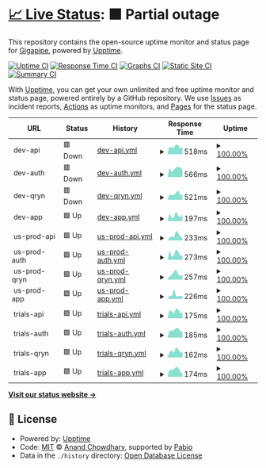 # [📈 Live Status](https://gigapipehq.github.io/upptime): <!--live status--> **🟧 Partial outage**

This repository contains the open-source uptime monitor and status page for [Gigapipe](https://gigapipe.com), powered by [Upptime](https://github.com/upptime/upptime).

[![Uptime CI](https://github.com/gigapipehq/upptime/workflows/Uptime%20CI/badge.svg)](https://github.com/gigapipehq/upptime/actions?query=workflow%3A%22Uptime+CI%22)
[![Response Time CI](https://github.com/gigapipehq/upptime/workflows/Response%20Time%20CI/badge.svg)](https://github.com/gigapipehq/upptime/actions?query=workflow%3A%22Response+Time+CI%22)
[![Graphs CI](https://github.com/gigapipehq/upptime/workflows/Graphs%20CI/badge.svg)](https://github.com/gigapipehq/upptime/actions?query=workflow%3A%22Graphs+CI%22)
[![Static Site CI](https://github.com/gigapipehq/upptime/workflows/Static%20Site%20CI/badge.svg)](https://github.com/gigapipehq/upptime/actions?query=workflow%3A%22Static+Site+CI%22)
[![Summary CI](https://github.com/gigapipehq/upptime/workflows/Summary%20CI/badge.svg)](https://github.com/gigapipehq/upptime/actions?query=workflow%3A%22Summary+CI%22)

With [Upptime](https://upptime.js.org), you can get your own unlimited and free uptime monitor and status page, powered entirely by a GitHub repository. We use [Issues](https://github.com/gigapipehq/upptime/issues) as incident reports, [Actions](https://github.com/gigapipehq/upptime/actions) as uptime monitors, and [Pages](https://gigapipehq.github.io/upptime) for the status page.

<!--start: status pages-->
<!-- This summary is generated by Upptime (https://github.com/upptime/upptime) -->
<!-- Do not edit this manually, your changes will be overwritten -->
<!-- prettier-ignore -->
| URL | Status | History | Response Time | Uptime |
| --- | ------ | ------- | ------------- | ------ |
| <img alt="" src="https://icons.duckduckgo.com/ip3/null.ico" height="13"> dev-api | 🟥 Down | [dev-api.yml](https://github.com/gigapipehq/upptime/commits/HEAD/history/dev-api.yml) | <details><summary><img alt="Response time graph" src="./graphs/dev-api/response-time-week.png" height="20"> 518ms</summary><br><a href="https://gigapipehq.github.io/upptime/history/dev-api"><img alt="Response time 800" src="https://img.shields.io/endpoint?url=https%3A%2F%2Fraw.githubusercontent.com%2Fgigapipehq%2Fupptime%2FHEAD%2Fapi%2Fdev-api%2Fresponse-time.json"></a><br><a href="https://gigapipehq.github.io/upptime/history/dev-api"><img alt="24-hour response time 532" src="https://img.shields.io/endpoint?url=https%3A%2F%2Fraw.githubusercontent.com%2Fgigapipehq%2Fupptime%2FHEAD%2Fapi%2Fdev-api%2Fresponse-time-day.json"></a><br><a href="https://gigapipehq.github.io/upptime/history/dev-api"><img alt="7-day response time 518" src="https://img.shields.io/endpoint?url=https%3A%2F%2Fraw.githubusercontent.com%2Fgigapipehq%2Fupptime%2FHEAD%2Fapi%2Fdev-api%2Fresponse-time-week.json"></a><br><a href="https://gigapipehq.github.io/upptime/history/dev-api"><img alt="30-day response time 520" src="https://img.shields.io/endpoint?url=https%3A%2F%2Fraw.githubusercontent.com%2Fgigapipehq%2Fupptime%2FHEAD%2Fapi%2Fdev-api%2Fresponse-time-month.json"></a><br><a href="https://gigapipehq.github.io/upptime/history/dev-api"><img alt="1-year response time 800" src="https://img.shields.io/endpoint?url=https%3A%2F%2Fraw.githubusercontent.com%2Fgigapipehq%2Fupptime%2FHEAD%2Fapi%2Fdev-api%2Fresponse-time-year.json"></a></details> | <details><summary><a href="https://gigapipehq.github.io/upptime/history/dev-api">100.00%</a></summary><a href="https://gigapipehq.github.io/upptime/history/dev-api"><img alt="All-time uptime 99.80%" src="https://img.shields.io/endpoint?url=https%3A%2F%2Fraw.githubusercontent.com%2Fgigapipehq%2Fupptime%2FHEAD%2Fapi%2Fdev-api%2Fuptime.json"></a><br><a href="https://gigapipehq.github.io/upptime/history/dev-api"><img alt="24-hour uptime 99.99%" src="https://img.shields.io/endpoint?url=https%3A%2F%2Fraw.githubusercontent.com%2Fgigapipehq%2Fupptime%2FHEAD%2Fapi%2Fdev-api%2Fuptime-day.json"></a><br><a href="https://gigapipehq.github.io/upptime/history/dev-api"><img alt="7-day uptime 100.00%" src="https://img.shields.io/endpoint?url=https%3A%2F%2Fraw.githubusercontent.com%2Fgigapipehq%2Fupptime%2FHEAD%2Fapi%2Fdev-api%2Fuptime-week.json"></a><br><a href="https://gigapipehq.github.io/upptime/history/dev-api"><img alt="30-day uptime 100.00%" src="https://img.shields.io/endpoint?url=https%3A%2F%2Fraw.githubusercontent.com%2Fgigapipehq%2Fupptime%2FHEAD%2Fapi%2Fdev-api%2Fuptime-month.json"></a><br><a href="https://gigapipehq.github.io/upptime/history/dev-api"><img alt="1-year uptime 99.80%" src="https://img.shields.io/endpoint?url=https%3A%2F%2Fraw.githubusercontent.com%2Fgigapipehq%2Fupptime%2FHEAD%2Fapi%2Fdev-api%2Fuptime-year.json"></a></details>
| <img alt="" src="https://icons.duckduckgo.com/ip3/null.ico" height="13"> dev-auth | 🟥 Down | [dev-auth.yml](https://github.com/gigapipehq/upptime/commits/HEAD/history/dev-auth.yml) | <details><summary><img alt="Response time graph" src="./graphs/dev-auth/response-time-week.png" height="20"> 566ms</summary><br><a href="https://gigapipehq.github.io/upptime/history/dev-auth"><img alt="Response time 617" src="https://img.shields.io/endpoint?url=https%3A%2F%2Fraw.githubusercontent.com%2Fgigapipehq%2Fupptime%2FHEAD%2Fapi%2Fdev-auth%2Fresponse-time.json"></a><br><a href="https://gigapipehq.github.io/upptime/history/dev-auth"><img alt="24-hour response time 482" src="https://img.shields.io/endpoint?url=https%3A%2F%2Fraw.githubusercontent.com%2Fgigapipehq%2Fupptime%2FHEAD%2Fapi%2Fdev-auth%2Fresponse-time-day.json"></a><br><a href="https://gigapipehq.github.io/upptime/history/dev-auth"><img alt="7-day response time 566" src="https://img.shields.io/endpoint?url=https%3A%2F%2Fraw.githubusercontent.com%2Fgigapipehq%2Fupptime%2FHEAD%2Fapi%2Fdev-auth%2Fresponse-time-week.json"></a><br><a href="https://gigapipehq.github.io/upptime/history/dev-auth"><img alt="30-day response time 523" src="https://img.shields.io/endpoint?url=https%3A%2F%2Fraw.githubusercontent.com%2Fgigapipehq%2Fupptime%2FHEAD%2Fapi%2Fdev-auth%2Fresponse-time-month.json"></a><br><a href="https://gigapipehq.github.io/upptime/history/dev-auth"><img alt="1-year response time 617" src="https://img.shields.io/endpoint?url=https%3A%2F%2Fraw.githubusercontent.com%2Fgigapipehq%2Fupptime%2FHEAD%2Fapi%2Fdev-auth%2Fresponse-time-year.json"></a></details> | <details><summary><a href="https://gigapipehq.github.io/upptime/history/dev-auth">100.00%</a></summary><a href="https://gigapipehq.github.io/upptime/history/dev-auth"><img alt="All-time uptime 99.84%" src="https://img.shields.io/endpoint?url=https%3A%2F%2Fraw.githubusercontent.com%2Fgigapipehq%2Fupptime%2FHEAD%2Fapi%2Fdev-auth%2Fuptime.json"></a><br><a href="https://gigapipehq.github.io/upptime/history/dev-auth"><img alt="24-hour uptime 99.99%" src="https://img.shields.io/endpoint?url=https%3A%2F%2Fraw.githubusercontent.com%2Fgigapipehq%2Fupptime%2FHEAD%2Fapi%2Fdev-auth%2Fuptime-day.json"></a><br><a href="https://gigapipehq.github.io/upptime/history/dev-auth"><img alt="7-day uptime 100.00%" src="https://img.shields.io/endpoint?url=https%3A%2F%2Fraw.githubusercontent.com%2Fgigapipehq%2Fupptime%2FHEAD%2Fapi%2Fdev-auth%2Fuptime-week.json"></a><br><a href="https://gigapipehq.github.io/upptime/history/dev-auth"><img alt="30-day uptime 100.00%" src="https://img.shields.io/endpoint?url=https%3A%2F%2Fraw.githubusercontent.com%2Fgigapipehq%2Fupptime%2FHEAD%2Fapi%2Fdev-auth%2Fuptime-month.json"></a><br><a href="https://gigapipehq.github.io/upptime/history/dev-auth"><img alt="1-year uptime 99.84%" src="https://img.shields.io/endpoint?url=https%3A%2F%2Fraw.githubusercontent.com%2Fgigapipehq%2Fupptime%2FHEAD%2Fapi%2Fdev-auth%2Fuptime-year.json"></a></details>
| <img alt="" src="https://icons.duckduckgo.com/ip3/null.ico" height="13"> dev-qryn | 🟥 Down | [dev-qryn.yml](https://github.com/gigapipehq/upptime/commits/HEAD/history/dev-qryn.yml) | <details><summary><img alt="Response time graph" src="./graphs/dev-qryn/response-time-week.png" height="20"> 521ms</summary><br><a href="https://gigapipehq.github.io/upptime/history/dev-qryn"><img alt="Response time 542" src="https://img.shields.io/endpoint?url=https%3A%2F%2Fraw.githubusercontent.com%2Fgigapipehq%2Fupptime%2FHEAD%2Fapi%2Fdev-qryn%2Fresponse-time.json"></a><br><a href="https://gigapipehq.github.io/upptime/history/dev-qryn"><img alt="24-hour response time 489" src="https://img.shields.io/endpoint?url=https%3A%2F%2Fraw.githubusercontent.com%2Fgigapipehq%2Fupptime%2FHEAD%2Fapi%2Fdev-qryn%2Fresponse-time-day.json"></a><br><a href="https://gigapipehq.github.io/upptime/history/dev-qryn"><img alt="7-day response time 521" src="https://img.shields.io/endpoint?url=https%3A%2F%2Fraw.githubusercontent.com%2Fgigapipehq%2Fupptime%2FHEAD%2Fapi%2Fdev-qryn%2Fresponse-time-week.json"></a><br><a href="https://gigapipehq.github.io/upptime/history/dev-qryn"><img alt="30-day response time 496" src="https://img.shields.io/endpoint?url=https%3A%2F%2Fraw.githubusercontent.com%2Fgigapipehq%2Fupptime%2FHEAD%2Fapi%2Fdev-qryn%2Fresponse-time-month.json"></a><br><a href="https://gigapipehq.github.io/upptime/history/dev-qryn"><img alt="1-year response time 542" src="https://img.shields.io/endpoint?url=https%3A%2F%2Fraw.githubusercontent.com%2Fgigapipehq%2Fupptime%2FHEAD%2Fapi%2Fdev-qryn%2Fresponse-time-year.json"></a></details> | <details><summary><a href="https://gigapipehq.github.io/upptime/history/dev-qryn">100.00%</a></summary><a href="https://gigapipehq.github.io/upptime/history/dev-qryn"><img alt="All-time uptime 99.85%" src="https://img.shields.io/endpoint?url=https%3A%2F%2Fraw.githubusercontent.com%2Fgigapipehq%2Fupptime%2FHEAD%2Fapi%2Fdev-qryn%2Fuptime.json"></a><br><a href="https://gigapipehq.github.io/upptime/history/dev-qryn"><img alt="24-hour uptime 99.99%" src="https://img.shields.io/endpoint?url=https%3A%2F%2Fraw.githubusercontent.com%2Fgigapipehq%2Fupptime%2FHEAD%2Fapi%2Fdev-qryn%2Fuptime-day.json"></a><br><a href="https://gigapipehq.github.io/upptime/history/dev-qryn"><img alt="7-day uptime 100.00%" src="https://img.shields.io/endpoint?url=https%3A%2F%2Fraw.githubusercontent.com%2Fgigapipehq%2Fupptime%2FHEAD%2Fapi%2Fdev-qryn%2Fuptime-week.json"></a><br><a href="https://gigapipehq.github.io/upptime/history/dev-qryn"><img alt="30-day uptime 100.00%" src="https://img.shields.io/endpoint?url=https%3A%2F%2Fraw.githubusercontent.com%2Fgigapipehq%2Fupptime%2FHEAD%2Fapi%2Fdev-qryn%2Fuptime-month.json"></a><br><a href="https://gigapipehq.github.io/upptime/history/dev-qryn"><img alt="1-year uptime 99.85%" src="https://img.shields.io/endpoint?url=https%3A%2F%2Fraw.githubusercontent.com%2Fgigapipehq%2Fupptime%2FHEAD%2Fapi%2Fdev-qryn%2Fuptime-year.json"></a></details>
| <img alt="" src="https://icons.duckduckgo.com/ip3/null.ico" height="13"> dev-app | 🟩 Up | [dev-app.yml](https://github.com/gigapipehq/upptime/commits/HEAD/history/dev-app.yml) | <details><summary><img alt="Response time graph" src="./graphs/dev-app/response-time-week.png" height="20"> 197ms</summary><br><a href="https://gigapipehq.github.io/upptime/history/dev-app"><img alt="Response time 190" src="https://img.shields.io/endpoint?url=https%3A%2F%2Fraw.githubusercontent.com%2Fgigapipehq%2Fupptime%2FHEAD%2Fapi%2Fdev-app%2Fresponse-time.json"></a><br><a href="https://gigapipehq.github.io/upptime/history/dev-app"><img alt="24-hour response time 233" src="https://img.shields.io/endpoint?url=https%3A%2F%2Fraw.githubusercontent.com%2Fgigapipehq%2Fupptime%2FHEAD%2Fapi%2Fdev-app%2Fresponse-time-day.json"></a><br><a href="https://gigapipehq.github.io/upptime/history/dev-app"><img alt="7-day response time 197" src="https://img.shields.io/endpoint?url=https%3A%2F%2Fraw.githubusercontent.com%2Fgigapipehq%2Fupptime%2FHEAD%2Fapi%2Fdev-app%2Fresponse-time-week.json"></a><br><a href="https://gigapipehq.github.io/upptime/history/dev-app"><img alt="30-day response time 178" src="https://img.shields.io/endpoint?url=https%3A%2F%2Fraw.githubusercontent.com%2Fgigapipehq%2Fupptime%2FHEAD%2Fapi%2Fdev-app%2Fresponse-time-month.json"></a><br><a href="https://gigapipehq.github.io/upptime/history/dev-app"><img alt="1-year response time 190" src="https://img.shields.io/endpoint?url=https%3A%2F%2Fraw.githubusercontent.com%2Fgigapipehq%2Fupptime%2FHEAD%2Fapi%2Fdev-app%2Fresponse-time-year.json"></a></details> | <details><summary><a href="https://gigapipehq.github.io/upptime/history/dev-app">100.00%</a></summary><a href="https://gigapipehq.github.io/upptime/history/dev-app"><img alt="All-time uptime 100.00%" src="https://img.shields.io/endpoint?url=https%3A%2F%2Fraw.githubusercontent.com%2Fgigapipehq%2Fupptime%2FHEAD%2Fapi%2Fdev-app%2Fuptime.json"></a><br><a href="https://gigapipehq.github.io/upptime/history/dev-app"><img alt="24-hour uptime 100.00%" src="https://img.shields.io/endpoint?url=https%3A%2F%2Fraw.githubusercontent.com%2Fgigapipehq%2Fupptime%2FHEAD%2Fapi%2Fdev-app%2Fuptime-day.json"></a><br><a href="https://gigapipehq.github.io/upptime/history/dev-app"><img alt="7-day uptime 100.00%" src="https://img.shields.io/endpoint?url=https%3A%2F%2Fraw.githubusercontent.com%2Fgigapipehq%2Fupptime%2FHEAD%2Fapi%2Fdev-app%2Fuptime-week.json"></a><br><a href="https://gigapipehq.github.io/upptime/history/dev-app"><img alt="30-day uptime 100.00%" src="https://img.shields.io/endpoint?url=https%3A%2F%2Fraw.githubusercontent.com%2Fgigapipehq%2Fupptime%2FHEAD%2Fapi%2Fdev-app%2Fuptime-month.json"></a><br><a href="https://gigapipehq.github.io/upptime/history/dev-app"><img alt="1-year uptime 100.00%" src="https://img.shields.io/endpoint?url=https%3A%2F%2Fraw.githubusercontent.com%2Fgigapipehq%2Fupptime%2FHEAD%2Fapi%2Fdev-app%2Fuptime-year.json"></a></details>
| <img alt="" src="https://icons.duckduckgo.com/ip3/null.ico" height="13"> us-prod-api | 🟩 Up | [us-prod-api.yml](https://github.com/gigapipehq/upptime/commits/HEAD/history/us-prod-api.yml) | <details><summary><img alt="Response time graph" src="./graphs/us-prod-api/response-time-week.png" height="20"> 233ms</summary><br><a href="https://gigapipehq.github.io/upptime/history/us-prod-api"><img alt="Response time 411" src="https://img.shields.io/endpoint?url=https%3A%2F%2Fraw.githubusercontent.com%2Fgigapipehq%2Fupptime%2FHEAD%2Fapi%2Fus-prod-api%2Fresponse-time.json"></a><br><a href="https://gigapipehq.github.io/upptime/history/us-prod-api"><img alt="24-hour response time 103" src="https://img.shields.io/endpoint?url=https%3A%2F%2Fraw.githubusercontent.com%2Fgigapipehq%2Fupptime%2FHEAD%2Fapi%2Fus-prod-api%2Fresponse-time-day.json"></a><br><a href="https://gigapipehq.github.io/upptime/history/us-prod-api"><img alt="7-day response time 233" src="https://img.shields.io/endpoint?url=https%3A%2F%2Fraw.githubusercontent.com%2Fgigapipehq%2Fupptime%2FHEAD%2Fapi%2Fus-prod-api%2Fresponse-time-week.json"></a><br><a href="https://gigapipehq.github.io/upptime/history/us-prod-api"><img alt="30-day response time 246" src="https://img.shields.io/endpoint?url=https%3A%2F%2Fraw.githubusercontent.com%2Fgigapipehq%2Fupptime%2FHEAD%2Fapi%2Fus-prod-api%2Fresponse-time-month.json"></a><br><a href="https://gigapipehq.github.io/upptime/history/us-prod-api"><img alt="1-year response time 411" src="https://img.shields.io/endpoint?url=https%3A%2F%2Fraw.githubusercontent.com%2Fgigapipehq%2Fupptime%2FHEAD%2Fapi%2Fus-prod-api%2Fresponse-time-year.json"></a></details> | <details><summary><a href="https://gigapipehq.github.io/upptime/history/us-prod-api">100.00%</a></summary><a href="https://gigapipehq.github.io/upptime/history/us-prod-api"><img alt="All-time uptime 99.66%" src="https://img.shields.io/endpoint?url=https%3A%2F%2Fraw.githubusercontent.com%2Fgigapipehq%2Fupptime%2FHEAD%2Fapi%2Fus-prod-api%2Fuptime.json"></a><br><a href="https://gigapipehq.github.io/upptime/history/us-prod-api"><img alt="24-hour uptime 100.00%" src="https://img.shields.io/endpoint?url=https%3A%2F%2Fraw.githubusercontent.com%2Fgigapipehq%2Fupptime%2FHEAD%2Fapi%2Fus-prod-api%2Fuptime-day.json"></a><br><a href="https://gigapipehq.github.io/upptime/history/us-prod-api"><img alt="7-day uptime 100.00%" src="https://img.shields.io/endpoint?url=https%3A%2F%2Fraw.githubusercontent.com%2Fgigapipehq%2Fupptime%2FHEAD%2Fapi%2Fus-prod-api%2Fuptime-week.json"></a><br><a href="https://gigapipehq.github.io/upptime/history/us-prod-api"><img alt="30-day uptime 100.00%" src="https://img.shields.io/endpoint?url=https%3A%2F%2Fraw.githubusercontent.com%2Fgigapipehq%2Fupptime%2FHEAD%2Fapi%2Fus-prod-api%2Fuptime-month.json"></a><br><a href="https://gigapipehq.github.io/upptime/history/us-prod-api"><img alt="1-year uptime 99.66%" src="https://img.shields.io/endpoint?url=https%3A%2F%2Fraw.githubusercontent.com%2Fgigapipehq%2Fupptime%2FHEAD%2Fapi%2Fus-prod-api%2Fuptime-year.json"></a></details>
| <img alt="" src="https://icons.duckduckgo.com/ip3/null.ico" height="13"> us-prod-auth | 🟩 Up | [us-prod-auth.yml](https://github.com/gigapipehq/upptime/commits/HEAD/history/us-prod-auth.yml) | <details><summary><img alt="Response time graph" src="./graphs/us-prod-auth/response-time-week.png" height="20"> 273ms</summary><br><a href="https://gigapipehq.github.io/upptime/history/us-prod-auth"><img alt="Response time 420" src="https://img.shields.io/endpoint?url=https%3A%2F%2Fraw.githubusercontent.com%2Fgigapipehq%2Fupptime%2FHEAD%2Fapi%2Fus-prod-auth%2Fresponse-time.json"></a><br><a href="https://gigapipehq.github.io/upptime/history/us-prod-auth"><img alt="24-hour response time 187" src="https://img.shields.io/endpoint?url=https%3A%2F%2Fraw.githubusercontent.com%2Fgigapipehq%2Fupptime%2FHEAD%2Fapi%2Fus-prod-auth%2Fresponse-time-day.json"></a><br><a href="https://gigapipehq.github.io/upptime/history/us-prod-auth"><img alt="7-day response time 273" src="https://img.shields.io/endpoint?url=https%3A%2F%2Fraw.githubusercontent.com%2Fgigapipehq%2Fupptime%2FHEAD%2Fapi%2Fus-prod-auth%2Fresponse-time-week.json"></a><br><a href="https://gigapipehq.github.io/upptime/history/us-prod-auth"><img alt="30-day response time 233" src="https://img.shields.io/endpoint?url=https%3A%2F%2Fraw.githubusercontent.com%2Fgigapipehq%2Fupptime%2FHEAD%2Fapi%2Fus-prod-auth%2Fresponse-time-month.json"></a><br><a href="https://gigapipehq.github.io/upptime/history/us-prod-auth"><img alt="1-year response time 420" src="https://img.shields.io/endpoint?url=https%3A%2F%2Fraw.githubusercontent.com%2Fgigapipehq%2Fupptime%2FHEAD%2Fapi%2Fus-prod-auth%2Fresponse-time-year.json"></a></details> | <details><summary><a href="https://gigapipehq.github.io/upptime/history/us-prod-auth">100.00%</a></summary><a href="https://gigapipehq.github.io/upptime/history/us-prod-auth"><img alt="All-time uptime 99.67%" src="https://img.shields.io/endpoint?url=https%3A%2F%2Fraw.githubusercontent.com%2Fgigapipehq%2Fupptime%2FHEAD%2Fapi%2Fus-prod-auth%2Fuptime.json"></a><br><a href="https://gigapipehq.github.io/upptime/history/us-prod-auth"><img alt="24-hour uptime 100.00%" src="https://img.shields.io/endpoint?url=https%3A%2F%2Fraw.githubusercontent.com%2Fgigapipehq%2Fupptime%2FHEAD%2Fapi%2Fus-prod-auth%2Fuptime-day.json"></a><br><a href="https://gigapipehq.github.io/upptime/history/us-prod-auth"><img alt="7-day uptime 100.00%" src="https://img.shields.io/endpoint?url=https%3A%2F%2Fraw.githubusercontent.com%2Fgigapipehq%2Fupptime%2FHEAD%2Fapi%2Fus-prod-auth%2Fuptime-week.json"></a><br><a href="https://gigapipehq.github.io/upptime/history/us-prod-auth"><img alt="30-day uptime 100.00%" src="https://img.shields.io/endpoint?url=https%3A%2F%2Fraw.githubusercontent.com%2Fgigapipehq%2Fupptime%2FHEAD%2Fapi%2Fus-prod-auth%2Fuptime-month.json"></a><br><a href="https://gigapipehq.github.io/upptime/history/us-prod-auth"><img alt="1-year uptime 99.67%" src="https://img.shields.io/endpoint?url=https%3A%2F%2Fraw.githubusercontent.com%2Fgigapipehq%2Fupptime%2FHEAD%2Fapi%2Fus-prod-auth%2Fuptime-year.json"></a></details>
| <img alt="" src="https://icons.duckduckgo.com/ip3/null.ico" height="13"> us-prod-qryn | 🟩 Up | [us-prod-qryn.yml](https://github.com/gigapipehq/upptime/commits/HEAD/history/us-prod-qryn.yml) | <details><summary><img alt="Response time graph" src="./graphs/us-prod-qryn/response-time-week.png" height="20"> 257ms</summary><br><a href="https://gigapipehq.github.io/upptime/history/us-prod-qryn"><img alt="Response time 299" src="https://img.shields.io/endpoint?url=https%3A%2F%2Fraw.githubusercontent.com%2Fgigapipehq%2Fupptime%2FHEAD%2Fapi%2Fus-prod-qryn%2Fresponse-time.json"></a><br><a href="https://gigapipehq.github.io/upptime/history/us-prod-qryn"><img alt="24-hour response time 222" src="https://img.shields.io/endpoint?url=https%3A%2F%2Fraw.githubusercontent.com%2Fgigapipehq%2Fupptime%2FHEAD%2Fapi%2Fus-prod-qryn%2Fresponse-time-day.json"></a><br><a href="https://gigapipehq.github.io/upptime/history/us-prod-qryn"><img alt="7-day response time 257" src="https://img.shields.io/endpoint?url=https%3A%2F%2Fraw.githubusercontent.com%2Fgigapipehq%2Fupptime%2FHEAD%2Fapi%2Fus-prod-qryn%2Fresponse-time-week.json"></a><br><a href="https://gigapipehq.github.io/upptime/history/us-prod-qryn"><img alt="30-day response time 238" src="https://img.shields.io/endpoint?url=https%3A%2F%2Fraw.githubusercontent.com%2Fgigapipehq%2Fupptime%2FHEAD%2Fapi%2Fus-prod-qryn%2Fresponse-time-month.json"></a><br><a href="https://gigapipehq.github.io/upptime/history/us-prod-qryn"><img alt="1-year response time 299" src="https://img.shields.io/endpoint?url=https%3A%2F%2Fraw.githubusercontent.com%2Fgigapipehq%2Fupptime%2FHEAD%2Fapi%2Fus-prod-qryn%2Fresponse-time-year.json"></a></details> | <details><summary><a href="https://gigapipehq.github.io/upptime/history/us-prod-qryn">100.00%</a></summary><a href="https://gigapipehq.github.io/upptime/history/us-prod-qryn"><img alt="All-time uptime 99.66%" src="https://img.shields.io/endpoint?url=https%3A%2F%2Fraw.githubusercontent.com%2Fgigapipehq%2Fupptime%2FHEAD%2Fapi%2Fus-prod-qryn%2Fuptime.json"></a><br><a href="https://gigapipehq.github.io/upptime/history/us-prod-qryn"><img alt="24-hour uptime 100.00%" src="https://img.shields.io/endpoint?url=https%3A%2F%2Fraw.githubusercontent.com%2Fgigapipehq%2Fupptime%2FHEAD%2Fapi%2Fus-prod-qryn%2Fuptime-day.json"></a><br><a href="https://gigapipehq.github.io/upptime/history/us-prod-qryn"><img alt="7-day uptime 100.00%" src="https://img.shields.io/endpoint?url=https%3A%2F%2Fraw.githubusercontent.com%2Fgigapipehq%2Fupptime%2FHEAD%2Fapi%2Fus-prod-qryn%2Fuptime-week.json"></a><br><a href="https://gigapipehq.github.io/upptime/history/us-prod-qryn"><img alt="30-day uptime 100.00%" src="https://img.shields.io/endpoint?url=https%3A%2F%2Fraw.githubusercontent.com%2Fgigapipehq%2Fupptime%2FHEAD%2Fapi%2Fus-prod-qryn%2Fuptime-month.json"></a><br><a href="https://gigapipehq.github.io/upptime/history/us-prod-qryn"><img alt="1-year uptime 99.66%" src="https://img.shields.io/endpoint?url=https%3A%2F%2Fraw.githubusercontent.com%2Fgigapipehq%2Fupptime%2FHEAD%2Fapi%2Fus-prod-qryn%2Fuptime-year.json"></a></details>
| <img alt="" src="https://icons.duckduckgo.com/ip3/null.ico" height="13"> us-prod-app | 🟩 Up | [us-prod-app.yml](https://github.com/gigapipehq/upptime/commits/HEAD/history/us-prod-app.yml) | <details><summary><img alt="Response time graph" src="./graphs/us-prod-app/response-time-week.png" height="20"> 226ms</summary><br><a href="https://gigapipehq.github.io/upptime/history/us-prod-app"><img alt="Response time 188" src="https://img.shields.io/endpoint?url=https%3A%2F%2Fraw.githubusercontent.com%2Fgigapipehq%2Fupptime%2FHEAD%2Fapi%2Fus-prod-app%2Fresponse-time.json"></a><br><a href="https://gigapipehq.github.io/upptime/history/us-prod-app"><img alt="24-hour response time 145" src="https://img.shields.io/endpoint?url=https%3A%2F%2Fraw.githubusercontent.com%2Fgigapipehq%2Fupptime%2FHEAD%2Fapi%2Fus-prod-app%2Fresponse-time-day.json"></a><br><a href="https://gigapipehq.github.io/upptime/history/us-prod-app"><img alt="7-day response time 226" src="https://img.shields.io/endpoint?url=https%3A%2F%2Fraw.githubusercontent.com%2Fgigapipehq%2Fupptime%2FHEAD%2Fapi%2Fus-prod-app%2Fresponse-time-week.json"></a><br><a href="https://gigapipehq.github.io/upptime/history/us-prod-app"><img alt="30-day response time 170" src="https://img.shields.io/endpoint?url=https%3A%2F%2Fraw.githubusercontent.com%2Fgigapipehq%2Fupptime%2FHEAD%2Fapi%2Fus-prod-app%2Fresponse-time-month.json"></a><br><a href="https://gigapipehq.github.io/upptime/history/us-prod-app"><img alt="1-year response time 188" src="https://img.shields.io/endpoint?url=https%3A%2F%2Fraw.githubusercontent.com%2Fgigapipehq%2Fupptime%2FHEAD%2Fapi%2Fus-prod-app%2Fresponse-time-year.json"></a></details> | <details><summary><a href="https://gigapipehq.github.io/upptime/history/us-prod-app">100.00%</a></summary><a href="https://gigapipehq.github.io/upptime/history/us-prod-app"><img alt="All-time uptime 100.00%" src="https://img.shields.io/endpoint?url=https%3A%2F%2Fraw.githubusercontent.com%2Fgigapipehq%2Fupptime%2FHEAD%2Fapi%2Fus-prod-app%2Fuptime.json"></a><br><a href="https://gigapipehq.github.io/upptime/history/us-prod-app"><img alt="24-hour uptime 100.00%" src="https://img.shields.io/endpoint?url=https%3A%2F%2Fraw.githubusercontent.com%2Fgigapipehq%2Fupptime%2FHEAD%2Fapi%2Fus-prod-app%2Fuptime-day.json"></a><br><a href="https://gigapipehq.github.io/upptime/history/us-prod-app"><img alt="7-day uptime 100.00%" src="https://img.shields.io/endpoint?url=https%3A%2F%2Fraw.githubusercontent.com%2Fgigapipehq%2Fupptime%2FHEAD%2Fapi%2Fus-prod-app%2Fuptime-week.json"></a><br><a href="https://gigapipehq.github.io/upptime/history/us-prod-app"><img alt="30-day uptime 100.00%" src="https://img.shields.io/endpoint?url=https%3A%2F%2Fraw.githubusercontent.com%2Fgigapipehq%2Fupptime%2FHEAD%2Fapi%2Fus-prod-app%2Fuptime-month.json"></a><br><a href="https://gigapipehq.github.io/upptime/history/us-prod-app"><img alt="1-year uptime 100.00%" src="https://img.shields.io/endpoint?url=https%3A%2F%2Fraw.githubusercontent.com%2Fgigapipehq%2Fupptime%2FHEAD%2Fapi%2Fus-prod-app%2Fuptime-year.json"></a></details>
| <img alt="" src="https://icons.duckduckgo.com/ip3/null.ico" height="13"> trials-api | 🟩 Up | [trials-api.yml](https://github.com/gigapipehq/upptime/commits/HEAD/history/trials-api.yml) | <details><summary><img alt="Response time graph" src="./graphs/trials-api/response-time-week.png" height="20"> 175ms</summary><br><a href="https://gigapipehq.github.io/upptime/history/trials-api"><img alt="Response time 291" src="https://img.shields.io/endpoint?url=https%3A%2F%2Fraw.githubusercontent.com%2Fgigapipehq%2Fupptime%2FHEAD%2Fapi%2Ftrials-api%2Fresponse-time.json"></a><br><a href="https://gigapipehq.github.io/upptime/history/trials-api"><img alt="24-hour response time 150" src="https://img.shields.io/endpoint?url=https%3A%2F%2Fraw.githubusercontent.com%2Fgigapipehq%2Fupptime%2FHEAD%2Fapi%2Ftrials-api%2Fresponse-time-day.json"></a><br><a href="https://gigapipehq.github.io/upptime/history/trials-api"><img alt="7-day response time 175" src="https://img.shields.io/endpoint?url=https%3A%2F%2Fraw.githubusercontent.com%2Fgigapipehq%2Fupptime%2FHEAD%2Fapi%2Ftrials-api%2Fresponse-time-week.json"></a><br><a href="https://gigapipehq.github.io/upptime/history/trials-api"><img alt="30-day response time 255" src="https://img.shields.io/endpoint?url=https%3A%2F%2Fraw.githubusercontent.com%2Fgigapipehq%2Fupptime%2FHEAD%2Fapi%2Ftrials-api%2Fresponse-time-month.json"></a><br><a href="https://gigapipehq.github.io/upptime/history/trials-api"><img alt="1-year response time 291" src="https://img.shields.io/endpoint?url=https%3A%2F%2Fraw.githubusercontent.com%2Fgigapipehq%2Fupptime%2FHEAD%2Fapi%2Ftrials-api%2Fresponse-time-year.json"></a></details> | <details><summary><a href="https://gigapipehq.github.io/upptime/history/trials-api">100.00%</a></summary><a href="https://gigapipehq.github.io/upptime/history/trials-api"><img alt="All-time uptime 99.72%" src="https://img.shields.io/endpoint?url=https%3A%2F%2Fraw.githubusercontent.com%2Fgigapipehq%2Fupptime%2FHEAD%2Fapi%2Ftrials-api%2Fuptime.json"></a><br><a href="https://gigapipehq.github.io/upptime/history/trials-api"><img alt="24-hour uptime 100.00%" src="https://img.shields.io/endpoint?url=https%3A%2F%2Fraw.githubusercontent.com%2Fgigapipehq%2Fupptime%2FHEAD%2Fapi%2Ftrials-api%2Fuptime-day.json"></a><br><a href="https://gigapipehq.github.io/upptime/history/trials-api"><img alt="7-day uptime 100.00%" src="https://img.shields.io/endpoint?url=https%3A%2F%2Fraw.githubusercontent.com%2Fgigapipehq%2Fupptime%2FHEAD%2Fapi%2Ftrials-api%2Fuptime-week.json"></a><br><a href="https://gigapipehq.github.io/upptime/history/trials-api"><img alt="30-day uptime 99.97%" src="https://img.shields.io/endpoint?url=https%3A%2F%2Fraw.githubusercontent.com%2Fgigapipehq%2Fupptime%2FHEAD%2Fapi%2Ftrials-api%2Fuptime-month.json"></a><br><a href="https://gigapipehq.github.io/upptime/history/trials-api"><img alt="1-year uptime 99.72%" src="https://img.shields.io/endpoint?url=https%3A%2F%2Fraw.githubusercontent.com%2Fgigapipehq%2Fupptime%2FHEAD%2Fapi%2Ftrials-api%2Fuptime-year.json"></a></details>
| <img alt="" src="https://icons.duckduckgo.com/ip3/null.ico" height="13"> trials-auth | 🟩 Up | [trials-auth.yml](https://github.com/gigapipehq/upptime/commits/HEAD/history/trials-auth.yml) | <details><summary><img alt="Response time graph" src="./graphs/trials-auth/response-time-week.png" height="20"> 185ms</summary><br><a href="https://gigapipehq.github.io/upptime/history/trials-auth"><img alt="Response time 332" src="https://img.shields.io/endpoint?url=https%3A%2F%2Fraw.githubusercontent.com%2Fgigapipehq%2Fupptime%2FHEAD%2Fapi%2Ftrials-auth%2Fresponse-time.json"></a><br><a href="https://gigapipehq.github.io/upptime/history/trials-auth"><img alt="24-hour response time 150" src="https://img.shields.io/endpoint?url=https%3A%2F%2Fraw.githubusercontent.com%2Fgigapipehq%2Fupptime%2FHEAD%2Fapi%2Ftrials-auth%2Fresponse-time-day.json"></a><br><a href="https://gigapipehq.github.io/upptime/history/trials-auth"><img alt="7-day response time 185" src="https://img.shields.io/endpoint?url=https%3A%2F%2Fraw.githubusercontent.com%2Fgigapipehq%2Fupptime%2FHEAD%2Fapi%2Ftrials-auth%2Fresponse-time-week.json"></a><br><a href="https://gigapipehq.github.io/upptime/history/trials-auth"><img alt="30-day response time 257" src="https://img.shields.io/endpoint?url=https%3A%2F%2Fraw.githubusercontent.com%2Fgigapipehq%2Fupptime%2FHEAD%2Fapi%2Ftrials-auth%2Fresponse-time-month.json"></a><br><a href="https://gigapipehq.github.io/upptime/history/trials-auth"><img alt="1-year response time 332" src="https://img.shields.io/endpoint?url=https%3A%2F%2Fraw.githubusercontent.com%2Fgigapipehq%2Fupptime%2FHEAD%2Fapi%2Ftrials-auth%2Fresponse-time-year.json"></a></details> | <details><summary><a href="https://gigapipehq.github.io/upptime/history/trials-auth">100.00%</a></summary><a href="https://gigapipehq.github.io/upptime/history/trials-auth"><img alt="All-time uptime 99.95%" src="https://img.shields.io/endpoint?url=https%3A%2F%2Fraw.githubusercontent.com%2Fgigapipehq%2Fupptime%2FHEAD%2Fapi%2Ftrials-auth%2Fuptime.json"></a><br><a href="https://gigapipehq.github.io/upptime/history/trials-auth"><img alt="24-hour uptime 100.00%" src="https://img.shields.io/endpoint?url=https%3A%2F%2Fraw.githubusercontent.com%2Fgigapipehq%2Fupptime%2FHEAD%2Fapi%2Ftrials-auth%2Fuptime-day.json"></a><br><a href="https://gigapipehq.github.io/upptime/history/trials-auth"><img alt="7-day uptime 100.00%" src="https://img.shields.io/endpoint?url=https%3A%2F%2Fraw.githubusercontent.com%2Fgigapipehq%2Fupptime%2FHEAD%2Fapi%2Ftrials-auth%2Fuptime-week.json"></a><br><a href="https://gigapipehq.github.io/upptime/history/trials-auth"><img alt="30-day uptime 99.97%" src="https://img.shields.io/endpoint?url=https%3A%2F%2Fraw.githubusercontent.com%2Fgigapipehq%2Fupptime%2FHEAD%2Fapi%2Ftrials-auth%2Fuptime-month.json"></a><br><a href="https://gigapipehq.github.io/upptime/history/trials-auth"><img alt="1-year uptime 99.95%" src="https://img.shields.io/endpoint?url=https%3A%2F%2Fraw.githubusercontent.com%2Fgigapipehq%2Fupptime%2FHEAD%2Fapi%2Ftrials-auth%2Fuptime-year.json"></a></details>
| <img alt="" src="https://icons.duckduckgo.com/ip3/null.ico" height="13"> trials-qryn | 🟩 Up | [trials-qryn.yml](https://github.com/gigapipehq/upptime/commits/HEAD/history/trials-qryn.yml) | <details><summary><img alt="Response time graph" src="./graphs/trials-qryn/response-time-week.png" height="20"> 162ms</summary><br><a href="https://gigapipehq.github.io/upptime/history/trials-qryn"><img alt="Response time 264" src="https://img.shields.io/endpoint?url=https%3A%2F%2Fraw.githubusercontent.com%2Fgigapipehq%2Fupptime%2FHEAD%2Fapi%2Ftrials-qryn%2Fresponse-time.json"></a><br><a href="https://gigapipehq.github.io/upptime/history/trials-qryn"><img alt="24-hour response time 129" src="https://img.shields.io/endpoint?url=https%3A%2F%2Fraw.githubusercontent.com%2Fgigapipehq%2Fupptime%2FHEAD%2Fapi%2Ftrials-qryn%2Fresponse-time-day.json"></a><br><a href="https://gigapipehq.github.io/upptime/history/trials-qryn"><img alt="7-day response time 162" src="https://img.shields.io/endpoint?url=https%3A%2F%2Fraw.githubusercontent.com%2Fgigapipehq%2Fupptime%2FHEAD%2Fapi%2Ftrials-qryn%2Fresponse-time-week.json"></a><br><a href="https://gigapipehq.github.io/upptime/history/trials-qryn"><img alt="30-day response time 249" src="https://img.shields.io/endpoint?url=https%3A%2F%2Fraw.githubusercontent.com%2Fgigapipehq%2Fupptime%2FHEAD%2Fapi%2Ftrials-qryn%2Fresponse-time-month.json"></a><br><a href="https://gigapipehq.github.io/upptime/history/trials-qryn"><img alt="1-year response time 264" src="https://img.shields.io/endpoint?url=https%3A%2F%2Fraw.githubusercontent.com%2Fgigapipehq%2Fupptime%2FHEAD%2Fapi%2Ftrials-qryn%2Fresponse-time-year.json"></a></details> | <details><summary><a href="https://gigapipehq.github.io/upptime/history/trials-qryn">100.00%</a></summary><a href="https://gigapipehq.github.io/upptime/history/trials-qryn"><img alt="All-time uptime 99.69%" src="https://img.shields.io/endpoint?url=https%3A%2F%2Fraw.githubusercontent.com%2Fgigapipehq%2Fupptime%2FHEAD%2Fapi%2Ftrials-qryn%2Fuptime.json"></a><br><a href="https://gigapipehq.github.io/upptime/history/trials-qryn"><img alt="24-hour uptime 100.00%" src="https://img.shields.io/endpoint?url=https%3A%2F%2Fraw.githubusercontent.com%2Fgigapipehq%2Fupptime%2FHEAD%2Fapi%2Ftrials-qryn%2Fuptime-day.json"></a><br><a href="https://gigapipehq.github.io/upptime/history/trials-qryn"><img alt="7-day uptime 100.00%" src="https://img.shields.io/endpoint?url=https%3A%2F%2Fraw.githubusercontent.com%2Fgigapipehq%2Fupptime%2FHEAD%2Fapi%2Ftrials-qryn%2Fuptime-week.json"></a><br><a href="https://gigapipehq.github.io/upptime/history/trials-qryn"><img alt="30-day uptime 97.76%" src="https://img.shields.io/endpoint?url=https%3A%2F%2Fraw.githubusercontent.com%2Fgigapipehq%2Fupptime%2FHEAD%2Fapi%2Ftrials-qryn%2Fuptime-month.json"></a><br><a href="https://gigapipehq.github.io/upptime/history/trials-qryn"><img alt="1-year uptime 99.69%" src="https://img.shields.io/endpoint?url=https%3A%2F%2Fraw.githubusercontent.com%2Fgigapipehq%2Fupptime%2FHEAD%2Fapi%2Ftrials-qryn%2Fuptime-year.json"></a></details>
| <img alt="" src="https://icons.duckduckgo.com/ip3/null.ico" height="13"> trials-app | 🟩 Up | [trials-app.yml](https://github.com/gigapipehq/upptime/commits/HEAD/history/trials-app.yml) | <details><summary><img alt="Response time graph" src="./graphs/trials-app/response-time-week.png" height="20"> 174ms</summary><br><a href="https://gigapipehq.github.io/upptime/history/trials-app"><img alt="Response time 259" src="https://img.shields.io/endpoint?url=https%3A%2F%2Fraw.githubusercontent.com%2Fgigapipehq%2Fupptime%2FHEAD%2Fapi%2Ftrials-app%2Fresponse-time.json"></a><br><a href="https://gigapipehq.github.io/upptime/history/trials-app"><img alt="24-hour response time 84" src="https://img.shields.io/endpoint?url=https%3A%2F%2Fraw.githubusercontent.com%2Fgigapipehq%2Fupptime%2FHEAD%2Fapi%2Ftrials-app%2Fresponse-time-day.json"></a><br><a href="https://gigapipehq.github.io/upptime/history/trials-app"><img alt="7-day response time 174" src="https://img.shields.io/endpoint?url=https%3A%2F%2Fraw.githubusercontent.com%2Fgigapipehq%2Fupptime%2FHEAD%2Fapi%2Ftrials-app%2Fresponse-time-week.json"></a><br><a href="https://gigapipehq.github.io/upptime/history/trials-app"><img alt="30-day response time 277" src="https://img.shields.io/endpoint?url=https%3A%2F%2Fraw.githubusercontent.com%2Fgigapipehq%2Fupptime%2FHEAD%2Fapi%2Ftrials-app%2Fresponse-time-month.json"></a><br><a href="https://gigapipehq.github.io/upptime/history/trials-app"><img alt="1-year response time 259" src="https://img.shields.io/endpoint?url=https%3A%2F%2Fraw.githubusercontent.com%2Fgigapipehq%2Fupptime%2FHEAD%2Fapi%2Ftrials-app%2Fresponse-time-year.json"></a></details> | <details><summary><a href="https://gigapipehq.github.io/upptime/history/trials-app">100.00%</a></summary><a href="https://gigapipehq.github.io/upptime/history/trials-app"><img alt="All-time uptime 99.94%" src="https://img.shields.io/endpoint?url=https%3A%2F%2Fraw.githubusercontent.com%2Fgigapipehq%2Fupptime%2FHEAD%2Fapi%2Ftrials-app%2Fuptime.json"></a><br><a href="https://gigapipehq.github.io/upptime/history/trials-app"><img alt="24-hour uptime 100.00%" src="https://img.shields.io/endpoint?url=https%3A%2F%2Fraw.githubusercontent.com%2Fgigapipehq%2Fupptime%2FHEAD%2Fapi%2Ftrials-app%2Fuptime-day.json"></a><br><a href="https://gigapipehq.github.io/upptime/history/trials-app"><img alt="7-day uptime 100.00%" src="https://img.shields.io/endpoint?url=https%3A%2F%2Fraw.githubusercontent.com%2Fgigapipehq%2Fupptime%2FHEAD%2Fapi%2Ftrials-app%2Fuptime-week.json"></a><br><a href="https://gigapipehq.github.io/upptime/history/trials-app"><img alt="30-day uptime 99.97%" src="https://img.shields.io/endpoint?url=https%3A%2F%2Fraw.githubusercontent.com%2Fgigapipehq%2Fupptime%2FHEAD%2Fapi%2Ftrials-app%2Fuptime-month.json"></a><br><a href="https://gigapipehq.github.io/upptime/history/trials-app"><img alt="1-year uptime 99.94%" src="https://img.shields.io/endpoint?url=https%3A%2F%2Fraw.githubusercontent.com%2Fgigapipehq%2Fupptime%2FHEAD%2Fapi%2Ftrials-app%2Fuptime-year.json"></a></details>

<!--end: status pages-->

[**Visit our status website →**](https://gigapipehq.github.io/upptime)

## 📄 License

- Powered by: [Upptime](https://github.com/upptime/upptime)
- Code: [MIT](./LICENSE) © [Anand Chowdhary](https://anandchowdhary.com), supported by [Pabio](https://pabio.com)
- Data in the `./history` directory: [Open Database License](https://opendatacommons.org/licenses/odbl/1-0/)
